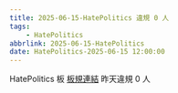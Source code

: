 ```yaml
---
title: 2025-06-15-HatePolitics 違規 0 人
tags:
    - HatePolitics
abbrlink: 2025-06-15-HatePolitics
date: HatePolitics-2025-06-15 12:00:00
---
```

HatePolitics 板 [板規連結](https://www.ptt.cc/bbs/HatePolitics/M.1617115262.A.D60.html)
昨天違規 0 人
